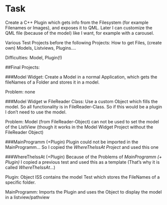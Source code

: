 # Task
Create a C++ Plugin which gets info from the Filesystem (for example Filenames or Images), and exposes it to QML. Later I can customize the QML file (because of the model) like I want, for example with a carousel.


Various Test Projects before the following Projects: How to get Files, (create own) Models, Listviews, Plugins….

Difficulties: Model, Plugin(!)




##Final Projects:

###Model Widget:
Create a Model in a normal Application, which gets the fileNames of a Folder and stores it in a model.

Problem: none


###Model Widget w FileReader Class:
Use a custom Object which fills the model. So all functionality is in FileReader-Class.
So if this would be a plugin I don’t need to use the model.

Problem: Model (from FileReader-Object) can not be used to set the model of the ListView
(though it works in the Model Widget Project without the FileReader Object)



###MainProgramm (+Plugin)
Plugin could not be imported in the MainProgramm…
So I copied the *WhereTheIssAt Project* and used this one 



###WhereTheIssAt (+Plugin)
Because of the Problems of *MainProgramm (+ Plugin)* I copied a previous test and used this as a template (That’s why it is called *WhereTheIssAt*…)

Plugin:
Object ISS contains the model Test which stores the FileNames of a specific folder.

MainProgramm:
Imports the Plugin and uses the Object to display the model in a listview/pathview
